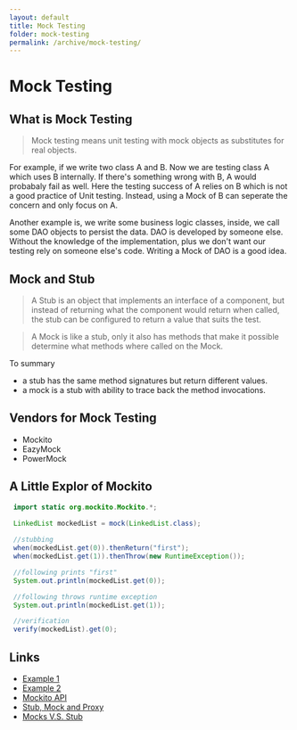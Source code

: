 ```yaml
---
layout: default
title: Mock Testing
folder: mock-testing
permalink: /archive/mock-testing/
---
```


# Mock Testing

## What is Mock Testing

> Mock testing means unit testing with mock objects as substitutes for real objects.

For example, if we write two class A and B. Now we are testing class A which uses B internally. 
If there's something wrong with B, A would probabaly fail as well. 
Here the testing success of A relies on B which is not a good practice of Unit testing. 
Instead, using a Mock of B can seperate the concern and only focus on A.

Another example is, we write some business logic classes, inside, we call some DAO objects to persist the data.
DAO is developed by someone else. Without the knowledge of the implementation, plus we don't want our testing rely on someone else's code.
Writing a Mock of DAO is a good idea.

## Mock and Stub

> A Stub is an object that implements an interface of a component, 
but instead of returning what the component would return when called, 
the stub can be configured to return a value that suits the test. 

> A Mock is like a stub, only it also has methods that make it possible determine what methods where called on the Mock.

To summary

- a stub has the same method signatures but return different values.
- a mock is a stub with ability to trace back the method invocations.

## Vendors for Mock Testing

- Mockito
- EazyMock
- PowerMock

## A Little Explor of Mockito

~~~ java
 import static org.mockito.Mockito.*;
 
 LinkedList mockedList = mock(LinkedList.class);

 //stubbing
 when(mockedList.get(0)).thenReturn("first");
 when(mockedList.get(1)).thenThrow(new RuntimeException());

 //following prints "first"
 System.out.println(mockedList.get(0));

 //following throws runtime exception
 System.out.println(mockedList.get(1));

 //verification
 verify(mockedList).get(0);
~~~
 
## Links

- [Example 1](https://dzone.com/articles/getting-started-mocking-java)
- [Example 2](https://gojko.net/2009/10/23/mockito-in-six-easy-examples)
- [Mockito API](http://static.javadoc.io/org.mockito/mockito-core/2.2.9/org/mockito/Mockito.html)
- [Stub, Mock and Proxy](http://tutorials.jenkov.com/java-unit-testing/stub-mock-and-proxy-testing.html)
- [Mocks V.S. Stub](http://martinfowler.com/articles/mocksArentStubs.html)

